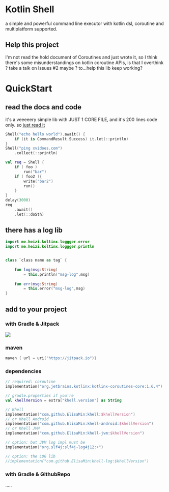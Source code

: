 # Kotlin Shell
a simple and powerful command line executor with kotlin dsl, coroutine and multiplatform supported.
## Help this project
I'm not read the hold document of Coroutines and just wrote it, 
so I think there's some misunderstandings on kotlin coroutine APIs, is that I overthink ? take a talk on Issues #2 maybe ? to...help this lib keep working?

# QuickStart

## read the docs and code 
it's a veeeeery simple lib with JUST 1 CORE FILE, and it's 200 lines code only. so [just read it](khell/src/commonMain/kotlin/me/heizi/kotlinx/shell/Shell.kt)   
```kotlin
Shell("echo hello world").await() {
    if (it is CommandResult.Success) it.let(::println)
}
Shell("ping xvidoes.com")
    .collect(::println)

val req = Shell {
    if ( foo ) 
        run("bar")
    if ( foo2 ){
        write("bar2")
        run()
    }
}
delay(3000)
req
    .await()
    .let(::doSth)
```
## there has a log lib
```kotlin
import me.heizi.koltinx.loggger.error
import me.heizi.koltinx.loggger.println


class `class name as tag` {
    
    fun log(msg:String) 
        = this.println("msg-log",msg)
    
    fun err(msg:String)
        = this.error("msg-log",msg)
}

```

## add to your project
### with Gradle & Jitpack
[![](https://jitpack.io/v/ElisaMin/Khell.svg)](https://jitpack.io/#ElisaMin/Khell)
### maven
```kotlin
maven { url = uri("https://jitpack.io")}
```
### dependencies
```kotlin
// required: coroutine
implementation("org.jetbrains.kotlinx:kotlinx-coroutines-core:1.6.4")

// gradle.properties if you're
val khellVersion = extra["khell.version"] as String

// Khell
implementation("com.github.ElisaMin:khell:$khellVersion")
// or Khell Android
implementation("com.github.ElisaMin:khell-android:$khellVersion")
// or Khell JVM
implementation("com.github.ElisaMin:khell-jvm:$khellVersion")

// option: but JVM log impl must be
implementation("org.slf4j:slf4j-log4j12:+")

// option: the LOG lib
//implementation("com.github.ElisaMin:khell-log:$khellVersion")
```

### with Gradle & GithubRepo
.....